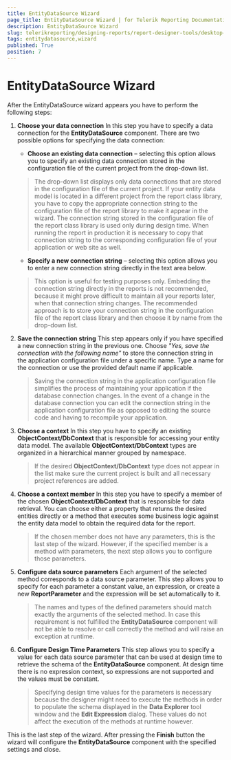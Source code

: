 ```yaml
---
title: EntityDataSource Wizard
page_title: EntityDataSource Wizard | for Telerik Reporting Documentation
description: EntityDataSource Wizard
slug: telerikreporting/designing-reports/report-designer-tools/desktop-designers/tools/data-source-wizards/entitydatasource-wizard
tags: entitydatasource,wizard
published: True
position: 7
---
```


# EntityDataSource Wizard



After the EntityDataSource wizard appears you have to perform the following steps:

1. __Choose your data connection__ In this step you have to specify a data connection for the __EntityDataSource__ component.               There are two possible options for specifying the data connection:             

   + __Choose an existing data connection__ – selecting this option allows you to                   specify an existing data connection stored in the configuration file of the current                   project from the drop-down list.                 

   >The drop-down list displays only data connections that are stored in the configuration file                     of the current project. If your entity data model is located in a different project from the report                     class library, you have to copy the appropriate connection string to the configuration file of the                     report library to make it appear in the wizard.                   The connection string stored in the configuration                     file of the report class library is used only during design time. When running the report in production                     it is necessary to copy that connection string to the corresponding configuration file of your application                     or web site as well.                   

   + __Specify a new connection string__ – selecting this option allows you to                   enter a new connection string directly in the text area below.                 

   >This option is useful for testing purposes only. Embedding the connection string directly in the reports                     is not recommended, because it might prove difficult to maintain all your reports later, when that connection                     string changes. The recommended approach is to store your connection string in the configuration file of the                     report class library and then choose it by name from the drop-down list.                   

1. __Save the connection string__ This step appears only if you have specified a new connection string in the previous one. Choose *"Yes, save the connection with the following name"*  to store the connection string in the application configuration file under a specific name. Type               a name for the connection or use the provided default name if applicable.             

   >Saving the connection string in the application configuration file simplifies the process of maintaining your application                 if the database connection changes. In the event of a change in the database connection you can edit the connection string                 in the application configuration file as opposed to editing the source code and having to recompile your application.               

1. __Choose a context__ In this step you have to specify an existing __ObjectContext/DbContext__ that is responsible for accessing your entity               data model. The available __ObjectContext/DbContext__ types are organized in a hierarchical manner grouped by namespace.

   >If the desired  __ObjectContext/DbContext__ type does not appear in the list make sure the current project is built and                 all necessary project references are added.               

1. __Choose a context member__ In this step you have to specify a member of the chosen __ObjectContext/DbContext__ that is responsible for data               retrieval. You can choose either a property that returns the desired entities directly or a method that               executes some business logic against the entity data model to obtain the required data for the report.             

   >If the chosen member does not have any parameters, this is the last step of the wizard. However, if                 the specified member is a method with parameters, the next step allows you to configure those parameters.               

1. __Configure data source parameters__ Each argument of the selected method corresponds to a data source parameter. This step allows you to               specify for each parameter a constant value, an expression, or create a new __ReportParameter__ and the expression               will be set automatically to it.             

   >The names and types of the defined parameters should match exactly the arguments of the selected method.                 In case this requirement is not fulfilled the  __EntityDataSource__ component will not be able to resolve or call                 correctly the method and will raise an exception at runtime.               

1. __Configure Design Time Parameters__ This step allows you to specify a value for each data source parameter that can be used at design time to               retrieve the schema of the __EntityDataSource__ component. At design time there is no expression context, so expressions are not supported and the values must be constant.             

   >Specifying design time values for the parameters is necessary because the designer might need to execute the                 methods in order to populate the schema displayed in the  __Data Explorer__ tool window and the  __Edit Expression__ dialog. These values do not affect the execution of the methods at runtime however.               

This is the last step of the wizard. After pressing the __Finish__ button the wizard will configure the           __EntityDataSource__ component with the specified settings and close.

